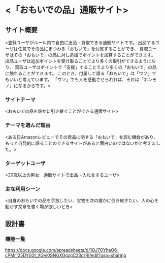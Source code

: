 # <「おもいでの品」通販サイト>

## サイト概要
<登録ユーザがルール内で自由に出品・買取できる通販サイトです。
出品するユーザは任意でその品にまつわる「おもいで」を付属することができ、
買取ユーザはその「おもいで」の品に対し追加でポイントを加算することができます。
出品ユーザは追加ポイントを受け取ることでより多くの取引ができるようになり、
買取ユーザはポイントで「支援」することでより多くの「おもいで」の品に触れることができます。
このとき、付属して語る「おもいで」は「ウソ」でもいいと考えています。
「ウソ」でも人を感動させられれば、それは「ホンモノ」になるからです。>

### サイトテーマ
<おもいでの品を誰かに引き継ぐことができる通販サイト>

### テーマを選んだ理由
<ある日Amazonレビューでその商品に関する「おもいで」を読む機会があり、
もっと自発的に語ることのできるサイトがあると面白いのではないかと考えました。>

### ターゲットユーザ
<20歳以上の男女　通販サイトで出品・入札をするユーザ>

### 主な利用シーン
<自身のおもいでの品を手放したい、宝物を次の誰かに引き継ぎたい、人の心を動かす文章を書く場が欲しいとき>

## 設計書

### 機能一覧
<https://docs.google.com/spreadsheets/d/1QJ7OYhaO6-cPMr125DYG2t_XGvj0SNGXGgzqCz3drRI/edit?usp=sharing>


